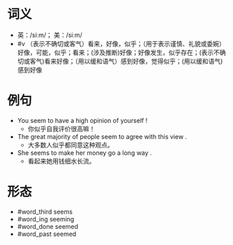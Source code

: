 # 词义
- 英：/siːm/； 美：/siːm/
- #v （表示不确切或客气）看来，好像，似乎；（用于表示谨慎、礼貌或委婉）好像，可能，似乎；看来；(涉及推断)好像；好像发生，似乎存在；(表示不确切或客气)看来好像；（用以缓和语气）感到好像，觉得似乎；(用以缓和语气)感到好像
# 例句
- You seem to have a high opinion of yourself !
	- 你似乎自我评价很高嘛！
- The great majority of people seem to agree with this view .
	- 大多数人似乎都同意这种观点。
- She seems to make her money go a long way .
	- 看起来她用钱细水长流。
# 形态
- #word_third seems
- #word_ing seeming
- #word_done seemed
- #word_past seemed
